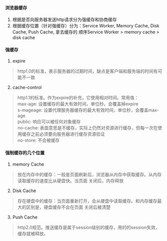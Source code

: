 #### 浏览器缓存
1. 根据是否向服务器发送http请求分为强缓存和协商缓存    
2. 根据缓存位置（针对强缓存）分为：Service Worker, Memory Cache, Disk Cache, Push Cache, 拿去缓存的
顺序Service Worker > memory cache > disk cache

#### 强缓存
1. expire    
> http1.0的标准，表示服务器的过期时间，缺点是客户端和服务端的时间有可能不一致

2. cache-control
> http1.1的标准。作为expire的补充，它使用相对时间。常用值：    
> max-age: 设置缓存的最大有效时间，单位秒。会覆盖掉expire    
> s-mageage: 设置代理服务器缓存的最大有效时间，单位秒，会覆盖max-age    
> public: 响应可以被任何对象缓存    
> no-cache: 表面意思是不缓存，实际上仍然对资源进行缓存，但每一次在使用缓存之前必须要向服务器进行缓存资源验证    
> no-store: 不会被缓存    

#### 强制缓存的几个位置    
1. memory Cache    
> 放在内存中的缓存：一般是页面刷新后，浏览器从内存中获取缓存。从内存读取缓存的速度比从硬盘快。当页面
关闭后，内存释放   
 
2. Disk Cache    
> 存在硬盘中的缓存：当页面重新打开，会从硬盘中读取缓存。和内存缓存最大的区别是，硬盘缓存不会在页面
关闭后被清楚

3. Push Cache 
> http2.0规范。推送缓存是属于session级别的缓存，用的的session失效，缓存就被释放。
